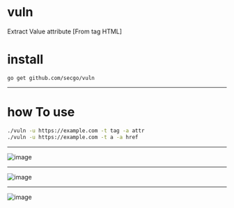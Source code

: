 # vuln
Extract Value attribute [From tag HTML]

# install 
`go get github.com/secgo/vuln`

--------

# how To use 
```bash
./vuln -u https://example.com -t tag -a attr
./vuln -u https://example.com -t a -a href
```

----------------
![image](https://user-images.githubusercontent.com/103000400/161649612-ef223ab9-a410-4c84-97f0-c825e379f33f.png)

----------------
![image](https://user-images.githubusercontent.com/103000400/161649381-870d14ba-0171-4d6f-abbf-865b874cd4f2.png)

---
![image](https://user-images.githubusercontent.com/103000400/161649461-4abc0026-b56d-47b6-8a6a-fedf673d4d41.png)

      
    

    
